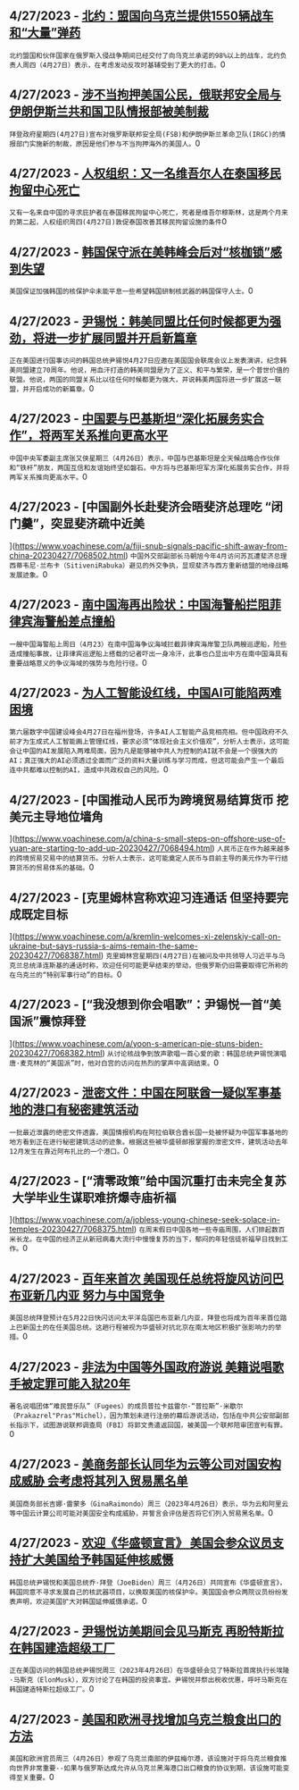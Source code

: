 
  ## 4/27/2023 - [北约：盟国向乌克兰提供1550辆战车和“大量”弹药](https://www.voachinese.com/a/nato-ukraine-allies-sent-1-550-combat-vehicles-vast-ammo-20230427/7069329.html)
 ```北约盟国和伙伴国家在俄罗斯入侵战争期间已经交付了向乌克兰承诺的98%以上的战车，北约负责人周四（4月27日）表示，在考虑发动反攻时基辅受到了更大的打击。```0
  ## 4/27/2023 - [涉不当拘押美国公民，俄联邦安全局与伊朗伊斯兰共和国卫队情报部被美制裁](https://www.voachinese.com/a/biden-slaps-sanctions-on-russia-s-fsb-iran-s-irgc-for-detaining-americans-20230427/7069315.html)
 ```拜登政府星期四(4月27日)宣布对俄罗斯联邦安全局(FSB)和伊朗伊斯兰革命卫队(IRGC)的情报部门实施新的制裁，原因是他们参与不当拘押海外的美国人。```0
  ## 4/27/2023 - [人权组织：又一名维吾尔人在泰国移民拘留中心死亡](https://www.voachinese.com/a/rights-groups-say-second-uyghur-dies-in-thai-detention-20230427/7069319.html)
 ```又有一名来自中国的寻求庇护者在泰国移民拘留中心死亡，死者是维吾尔穆斯林，这是两个月来的第二起，人权组织周四(4月27日)敦促泰国改善其移民拘留设施的条件```0
  ## 4/27/2023 - [韩国保守派在美韩峰会后对“核枷锁”感到失望](https://www.voachinese.com/a/south-koreans-lament-nuclear-shackles-20230427/7069245.html)
 ```美国保证加强韩国的核保护伞未能平息一些希望韩国研制核武器的韩国保守人士。```0
  ## 4/27/2023 - [尹锡悦：韩美同盟比任何时候都更为强劲，将进一步扩展同盟并开启新篇章](https://www.voachinese.com/a/us-rok-alliance-freedom-yoon-suk-yeol-congress-20230427/7069162.html)
 ```正在美国进行国事访问的韩国总统尹锡悦4月27日应邀在美国国会联席会议上发表演讲，纪念韩美同盟建立70周年。他说，用血汗打造的韩美同盟是为了正义、和平与繁荣，是一个普世价值的联盟。他说，两国的同盟关系比以往任何时候都更为强大，并说韩美两国将进一步扩展这一联盟，并开启成功的新篇章。```0
  ## 4/27/2023 - [中国要与巴基斯坦“深化拓展务实合作”，将两军关系推向更高水平](https://www.voachinese.com/a/china-to-deepen-and-expand-military-ties-with-pakistan-20230427/7068920.html)
 ```中国中央军委副主席张又侠星期三（4月26日）表示，中国与巴基斯坦是全天候战略合作伙伴和“铁杆”朋友，两国互信和友谊始终坚如磐石。中方将与巴基斯坦军方深化拓展务实合作，并将两军关系推向更高水平。```0
  ## 4/27/2023 - [中国副外长赴斐济会晤斐济总理吃 “闭门羹”，突显斐济疏中近美

](https://www.voachinese.com/a/fiji-snub-signals-pacific-shift-away-from-china-20230427/7068502.html)
 ```中国外交部副部长马朝旭今年4月访问苏瓦遭斐济总理西蒂韦尼·兰布卡（SitiveniRabuka）避见的外交争执，显现斐济与西方重新结盟的地缘战略发展迹象。```0
  ## 4/27/2023 - [南中国海再出险状：中国海警船拦阻菲律宾海警船差点撞船](https://www.voachinese.com/a/tense-face-off-philippines-confronts-china-over-sea-claims-042723/7068785.html)
 ```一艘中国海警船上周日（4月23）在南中国海争议海域拦截菲律宾海岸警卫队两艘巡逻船，险些造成撞船事故，让菲律宾巡逻船上搭载的记者吓出一身冷汗，此事也凸显出中方在南中国海具有重要战略意义的争议海域的强势与危险行径。```0
  ## 4/27/2023 - [为人工智能设红线，中国AI可能陷两难困境](https://www.voachinese.com/a/chinese-ai-used-by-the-ccp-may-be-in-a-dilemma/7068717.html)
 ```第六届数字中国建设峰会4月27日在福州登场，许多AI人工智能产品竞相亮相。但中国政府不久前才为生成式人工智能画上管理红线，要求必须“体现社会主义价值观”，分析人士表示，这可能会让中国的AI发展陷入两难局面，因为凡是能够被中共人为控制的AI就不会是一个很强大的AI；真正强大的AI必须透过全面而广泛的资料大量训练与学习而成，但这可能会产生一个最后连中共都难以控制的AI，造成中共政权自己的风险。```0
  ## 4/27/2023 - [中国推动人民币为跨境贸易结算货币 挖美元主导地位墙角

](https://www.voachinese.com/a/china-s-small-steps-on-offshore-use-of-yuan-are-starting-to-add-up-20230427/7068494.html)
 ```人民币正在作为越来越多的跨境贸易交易中的结算货币。分析人士表示，这可能奠定人民币与目前主导的美元作为平行结算货币的贸易体系的基础。```0
  ## 4/27/2023 - [克里姆林宫称欢迎习连通话 但坚持要完成既定目标





](https://www.voachinese.com/a/kremlin-welcomes-xi-zelenskiy-call-on-ukraine-but-says-russia-s-aims-remain-the-same-20230427/7068387.html)
 ```克里姆林宫星期四(4月27日)在被问及中共领导人习近平与乌克兰总统泽连斯基的通话时称，欢迎任何可能更早结束的举动，但俄罗斯仍旧需要取得它所称的在乌克兰的“特别军事行动”的目标。```0
  ## 4/27/2023 - [“我没想到你会唱歌”：尹锡悦一首“美国派”震惊拜登



](https://www.voachinese.com/a/yoon-s-american-pie-stuns-biden-20230427/7068382.html)
 ```从讨论核战争到放声歌唱一首心爱的歌：韩国总统尹锡悦演唱唐·麦克林的“美国派”时，他对白宫的访问在热烈的掌声中高调结束。```0
  ## 4/27/2023 - [泄密文件：中国在阿联酋一疑似军事基地的港口有秘密建筑活动](https://www.voachinese.com/a/secret-construction-activity-seen-at-suspected-chinese-military-site-in-uae-042722/7068533.html)
 ```一批最近泄露的绝密文件透露，美国情报机构在阿拉伯联合酋长国一处被怀疑为中国军事基地的地方看到正在进行秘密建筑活动的迹象。根据这些被华盛顿邮报掌握的泄密文件，建筑活动去年12月发生在靠近阿布扎比的一个港口。```0
  ## 4/27/2023 - [“清零政策”给中国沉重打击未完全复苏  大学毕业生谋职难挤爆寺庙祈福



](https://www.voachinese.com/a/jobless-young-chinese-seek-solace-in-temples-20230427/7068375.html)
 ```在周末假日中国各地一些寺庙周围，人们排起数百米长龙。在中国的经济正从新冠病毒大流行中慢慢复苏的当下，郁闷的年轻信徒祈福早日找到工作。```0
  ## 4/27/2023 - [百年来首次 美国现任总统将旋风访问巴布亚新几内亚 努力与中国竞争](https://www.voachinese.com/a/biden-unprecedented-visit-papua-new-guinea-20230427/7068347.html)
 ```美国总统拜登预计在5月22日快闪访问太平洋岛国巴布亚新几内亚，拜登也将成为百年来首位踏上巴新国土的在任美国总统。这趟行程被视为华盛顿对抗北京在南太地区积极扩张影响力的举措。```0
  ## 4/27/2023 - [非法为中国等外国政府游说 美籍说唱歌手被定罪可能入狱20年](https://www.voachinese.com/a/us-entertainer-convicted-for-helping-china-lobby-us-government-20230427/7068322.html)
 ```著名说唱团体“难民营乐队”（Fugees）的成员普拉卡兹雷尔·“普拉斯”·米歇尔（Prakazrel"Pras"Michel），因为策划未进行注册的幕后游说活动，包括在中共公安部副部长指示下，试图游说联邦调查局（FBI）将郭文贵遣返回国，被美国一个联邦陪审团宣判有罪。```0
  ## 4/27/2023 - [美商务部长认同华为云等公司对国安构成威胁 会考虑将其列入贸易黑名单](https://www.voachinese.com/a/us-commerce-secretary-agrees-that-china-cloud-service-poses-threat-20230427/7068311.html)
 ```美国商务部长吉娜·雷蒙多（GinaRaimondo）周三（2023年4月26日）表示，华为云和阿里云等中国云计算公司可能对美国安全构成威胁，并誓言会评估是否将它们列入贸易黑名单。```0
  ## 4/27/2023 - [欢迎《华盛顿宣言》 美国会参众议员支持扩大美国给予韩国延伸核威慑](https://www.voachinese.com/a/south-korea-president-yoon-us-congress-20230427/7068283.html)
 ```韩国总统尹锡悦和美国总统乔·拜登（JoeBiden）周三（4月26日）共同宣布《华盛顿宣言》，韩国同意不寻求发展自己的核武器项目，以换取美国的核保护伞。美国国会参众两院议员纷纷发表声明，欢迎美国扩大对韩国延伸威慑承诺。```0
  ## 4/27/2023 - [尹锡悦访美期间会见马斯克 再盼特斯拉在韩国建造超级工厂](https://www.voachinese.com/a/south-korea-yoon-meets-musk-for-business-opportunity-20230427/7068271.html)
 ```正在美国访问的韩国总统尹锡悦周三（2023年4月26日）在华盛顿会见了特斯拉首席执行长埃隆·马斯克（ElonMusk），双方讨论了在韩国的投资事宜。尹锡悦并祭出税收优惠，呼吁马斯克在韩国建造特斯拉超级工厂。```0
  ## 4/27/2023 - [美国和欧洲寻找增加乌克兰粮食出口的方法](https://www.voachinese.com/a/us-europe-look-for-ways-to-increase-ukraine-grain-exports-20230426/7068166.html)
 ```美国和欧洲官员周三（4月26日）参观了乌克兰南部的伊兹梅尔港，该设施对于将乌克兰粮食推向世界非常重要--如果与俄罗斯达成允许从乌克兰黑海港口出口粮食的协议到期，该设施可能变得至关重要。```0